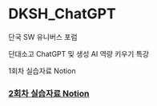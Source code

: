 # DKSH_ChatGPT
단국 SW 유니버스 포럼

단대소고 ChatGPT 및 생성 AI 역량 키우기 특강

1회차 실습자료 Notion

### [2회차 실습자료 Notion](https://coherent-ox-b9a.notion.site/2-dfc2b33cb3d548a79e352a7d97a7b276?pvs=4)
